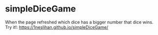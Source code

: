 # simpleDiceGame
When the page refreshed which dice has a bigger number that dice wins. Try it!: 
<a href="https://1neslihan.github.io/simpleDiceGame/" target="_blank">https://1neslihan.github.io/simpleDiceGame/</a>
